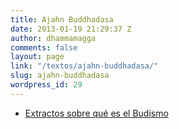 ```yaml
---
title: Ajahn Buddhadasa
date: 2013-01-19 21:29:37 Z
author: dhammamagga
comments: false
layout: page
link: "/textos/ajahn-buddhadasa/"
slug: ajahn-buddhadasa
wordpress_id: 29
---
```


  * [Extractos sobre qué es el Budismo](http://dhammamagga.wordpress.com/textos/ajahn-buddhadasa/extractos-sobre-que-es-el-budismo/)



